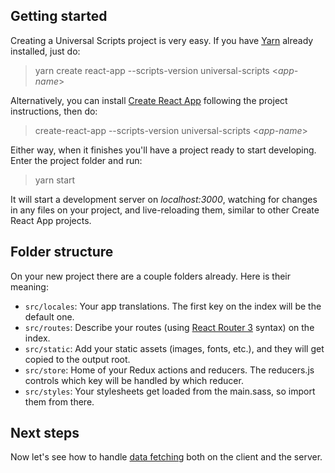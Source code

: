 Getting started
---------------

Creating a Universal Scripts project is very easy.
If you have [Yarn](https://yarnpkg.com) already installed, just do:
> yarn create react-app \-\-scripts-version universal-scripts &lt;_app-name_&gt;

Alternatively, you can install [Create React App](https://github.com/facebookincubator/create-react-app) following the project instructions, then do:
> create-react-app \-\-scripts-version universal-scripts &lt;_app-name_&gt;

Either way, when it finishes you'll have a project ready to start developing.
Enter the project folder and run:
> yarn start

It will start a development server on _localhost:3000_, watching for changes in any files on your project, and live-reloading them, similar to other Create React App projects.


Folder structure
----------------

On your new project there are a couple folders already. Here is their meaning:

- `src/locales`: Your app translations. The first key on the index will be the default one.
- `src/routes`: Describe your routes (using [React Router 3](https://github.com/ReactTraining/react-router/blob/v3.2.0/docs/guides/RouteConfiguration.md) syntax) on the index.
- `src/static`: Add your static assets (images, fonts, etc.), and they will get copied to the output root.
- `src/store`: Home of your Redux actions and reducers. The reducers.js controls which key will be handled by which reducer.
- `src/styles`: Your stylesheets get loaded from the main.sass, so import them from there.


Next steps
----------

Now let's see how to handle [data fetching](data-fetching) both on the client and the server.
